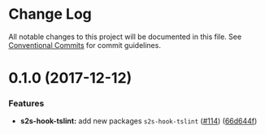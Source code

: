# Change Log

All notable changes to this project will be documented in this file.
See [Conventional Commits](https://conventionalcommits.org) for commit guidelines.

<a name="0.1.0"></a>
# 0.1.0 (2017-12-12)


### Features

* **s2s-hook-tslint:** add new packages `s2s-hook-tslint` ([#114](https://github.com/akameco/s2s/issues/114)) ([66d644f](https://github.com/akameco/s2s/commit/66d644f))
